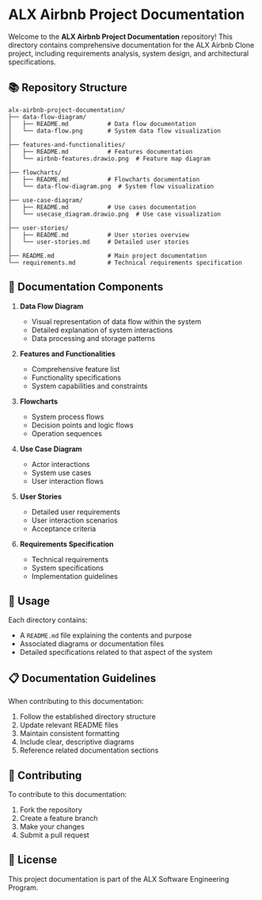 # ALX Airbnb Project Documentation

Welcome to the **ALX Airbnb Project Documentation** repository! This directory contains comprehensive documentation for the ALX Airbnb Clone project, including requirements analysis, system design, and architectural specifications.

## 📚 Repository Structure

```
alx-airbnb-project-documentation/
├── data-flow-diagram/
│   ├── README.md           # Data flow documentation
│   └── data-flow.png       # System data flow visualization
│
├── features-and-functionalities/
│   ├── README.md           # Features documentation
│   └── airbnb-features.drawio.png  # Feature map diagram
│
├── flowcharts/
│   ├── README.md           # Flowcharts documentation
│   └── data-flow-diagram.png  # System flow visualization
│
├── use-case-diagram/
│   ├── README.md           # Use cases documentation
│   └── usecase_diagram.drawio.png  # Use case visualization
│
├── user-stories/
│   ├── README.md           # User stories overview
│   └── user-stories.md     # Detailed user stories
│
├── README.md               # Main project documentation
└── requirements.md         # Technical requirements specification
```

## 📖 Documentation Components

1. **Data Flow Diagram**
   - Visual representation of data flow within the system
   - Detailed explanation of system interactions
   - Data processing and storage patterns

2. **Features and Functionalities**
   - Comprehensive feature list
   - Functionality specifications
   - System capabilities and constraints

3. **Flowcharts**
   - System process flows
   - Decision points and logic flows
   - Operation sequences

4. **Use Case Diagram**
   - Actor interactions
   - System use cases
   - User interaction flows

5. **User Stories**
   - Detailed user requirements
   - User interaction scenarios
   - Acceptance criteria

6. **Requirements Specification**
   - Technical requirements
   - System specifications
   - Implementation guidelines

## 🔧 Usage

Each directory contains:
- A `README.md` file explaining the contents and purpose
- Associated diagrams or documentation files
- Detailed specifications related to that aspect of the system

## 📋 Documentation Guidelines

When contributing to this documentation:
1. Follow the established directory structure
2. Update relevant README files
3. Maintain consistent formatting
4. Include clear, descriptive diagrams
5. Reference related documentation sections

## 🤝 Contributing

To contribute to this documentation:
1. Fork the repository
2. Create a feature branch
3. Make your changes
4. Submit a pull request

## 📝 License

This project documentation is part of the ALX Software Engineering Program.
